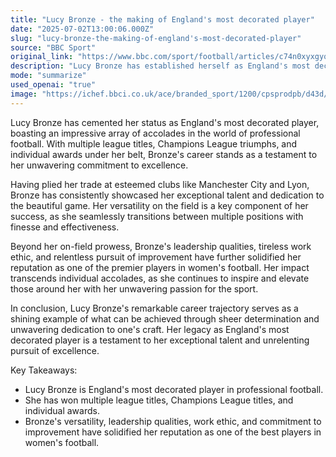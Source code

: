 ```yaml
---
title: "Lucy Bronze - the making of England's most decorated player"
date: "2025-07-02T13:00:06.000Z"
slug: "lucy-bronze-the-making-of-england's-most-decorated-player"
source: "BBC Sport"
original_link: "https://www.bbc.com/sport/football/articles/c74n0xyxgyqo"
description: "Lucy Bronze has established herself as England's most decorated player in professional football, with numerous league titles, Champions League triumphs, and individual awards. Her career at clubs like Manchester City and Lyon has showcased her exceptional talent and versatility on the field. Beyond her on-field success, Bronze's leadership qualities, work ethic, and passion for improvement have further solidified her reputation as a premier player in women's football, inspiring those around her to strive for excellence. Her remarkable career trajectory serves as a testament to the power of determination and dedication in achieving success in the sport."
mode: "summarize"
used_openai: "true"
image: "https://ichef.bbci.co.uk/ace/branded_sport/1200/cpsprodpb/d43d/live/0c3bbbf0-4ab6-11f0-bbaa-4bc03e0665b7.jpg"
---
```


Lucy Bronze has cemented her status as England's most decorated player, boasting an impressive array of accolades in the world of professional football. With multiple league titles, Champions League triumphs, and individual awards under her belt, Bronze's career stands as a testament to her unwavering commitment to excellence.

Having plied her trade at esteemed clubs like Manchester City and Lyon, Bronze has consistently showcased her exceptional talent and dedication to the beautiful game. Her versatility on the field is a key component of her success, as she seamlessly transitions between multiple positions with finesse and effectiveness.

Beyond her on-field prowess, Bronze's leadership qualities, tireless work ethic, and relentless pursuit of improvement have further solidified her reputation as one of the premier players in women's football. Her impact transcends individual accolades, as she continues to inspire and elevate those around her with her unwavering passion for the sport.

In conclusion, Lucy Bronze's remarkable career trajectory serves as a shining example of what can be achieved through sheer determination and unwavering dedication to one's craft. Her legacy as England's most decorated player is a testament to her exceptional talent and unrelenting pursuit of excellence.

Key Takeaways:
- Lucy Bronze is England's most decorated player in professional football.
- She has won multiple league titles, Champions League titles, and individual awards.
- Bronze's versatility, leadership qualities, work ethic, and commitment to improvement have solidified her reputation as one of the best players in women's football.